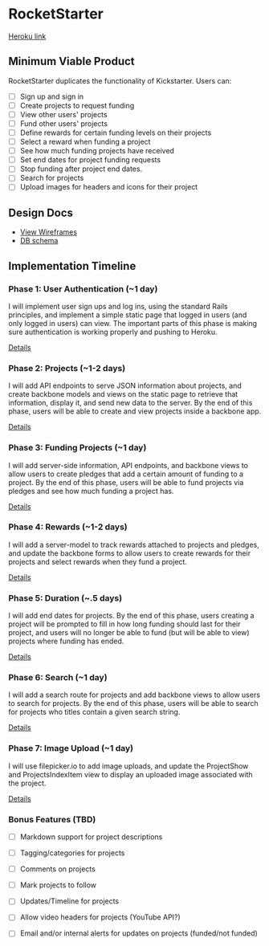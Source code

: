 # RocketStarter

[Heroku link][heroku]

[heroku]: #

## Minimum Viable Product
RocketStarter duplicates the functionality of Kickstarter. Users can:

- [ ] Sign up and sign in
- [ ] Create projects to request funding
- [ ] View other users' projects
- [ ] Fund other users' projects
- [ ] Define rewards for certain funding levels on their projects
- [ ] Select a reward when funding a project
- [ ] See how much funding projects have received
- [ ] Set end dates for project funding requests
- [ ] Stop funding after project end dates.
- [ ] Search for projects
- [ ] Upload images for headers and icons for their project

## Design Docs
* [View Wireframes][views]
* [DB schema][schema]

[views]: ./docs/views.md
[schema]: ./docs/schema.md

## Implementation Timeline

### Phase 1: User Authentication (~1 day)
I will implement user sign ups and log ins, using the standard Rails principles,
and implement a simple static page that logged in users (and only logged in
users) can view. The important parts of this phase is making sure authentication
is working properly and pushing to Heroku.

[Details][phase-one]

### Phase 2: Projects (~1-2 days)
I will add API endpoints to serve JSON information about projects, and create
backbone models and views on the static page to retrieve that information,
display it, and send new data to the server. By the end of this phase, users
will be able to create and view projects inside a backbone app.

[Details][phase-two]

### Phase 3: Funding Projects (~1 day)
I will add server-side information, API endpoints, and backbone views to allow
users to create pledges that add a certain amount of funding to a project. By
the end of this phase, users will be able to fund projects via pledges and see
how much funding a project has.

[Details][phase-three]

### Phase 4: Rewards (~1-2 days)
I will add a server-model to track rewards attached to projects and pledges, and
update the backbone forms to allow users to create rewards for their projects
and select rewards when they fund a project.

[Details][phase-four]

### Phase 5: Duration (~.5 days)
I will add end dates for projects. By the end of this phase, users creating a
project will be prompted to fill in how long funding should last for their
project, and users will no longer be able to fund (but will be able to view)
projects where funding has ended.

[Details][phase-five]

### Phase 6: Search (~1 day)
I will add a search route for projects and add backbone views to allow users to
search for projects. By the end of this phase, users will be able to search for
projects who titles contain a given search string.

[Details][phase-six]

### Phase 7: Image Upload (~1 day)
I will use filepicker.io to add image uploads, and update the ProjectShow and
ProjectsIndexItem view to display an uploaded image associated with the project.

[Details][phase-seven]

### Bonus Features (TBD)
- [ ] Markdown support for project descriptions
- [ ] Tagging/categories for projects
- [ ] Comments on projects
- [ ] Mark projects to follow
- [ ] Updates/Timeline for projects
- [ ] Allow video headers for projects (YouTube API?)
- [ ] Email and/or internal alerts for updates on projects (funded/not funded)


[phase-one]: ./docs/phases/phase1.md
[phase-two]: ./docs/phases/phase2.md
[phase-three]: ./docs/phases/phase3.md
[phase-four]: ./docs/phases/phase4.md
[phase-five]: ./docs/phases/phase5.md
[phase-six]: ./docs/phases/phase6.md
[phase-seven]: ./docs/phases/phase7.md
